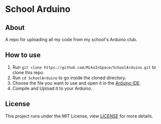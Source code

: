# School Arduino

## About

A repo for uploading all my code from my school's Arduino club.

## How to use

1. Run `git clone https://github.com/MikoInSpace/SchoolArduino.git` to clone this repo.
2. Run `cd SchoolArduino` to go inside the cloned directory.
3. Choose the file you want to use and open it in the [Arduino IDE](https://www.arduino.cc/en/software).
4. Compile and Upload it to your Arduino.

## License

This project runs under the MIT License, view [LICENSE](LICENSE) for more details.

